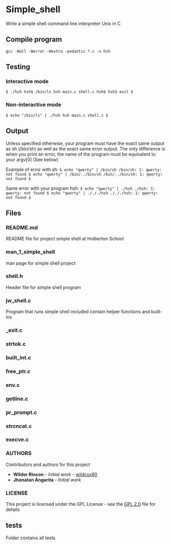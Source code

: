 # Simple_shell

Write a simple shell command line interpreter Unix in C

## Compile program

`gcc -Wall -Werror -Wextra -pedantic *.c -o hsh`

## Testing

### Interactive mode
`$ ./hsh
hsh$ /bin/ls
hsh main.c shell.c
hsh$
hsh$ exit
$ `

### Non-interactive mode
`$ echo "/bin/ls" | ./hsh
hsh main.c shell.c
$`

## Output

Unless specified otherwise, your program must have the exact same output as sh (/bin/sh) as well as the exact same error output.
The only difference is when you print an error, the name of the program must be equivalent to your argv[0] (See below)

Example of error with sh:
`$ echo "qwerty" | /bin/sh
/bin/sh: 1: qwerty: not found
$ echo "qwerty" | /bin/../bin/sh
/bin/../bin/sh: 1: qwerty: not found
$`

Same error with your program hsh:
`$ echo "qwerty" | ./hsh
./hsh: 1: qwerty: not found
$ echo "qwerty" | ./././hsh
./././hsh: 1: qwerty: not found
$`


## Files

### README.md
README file for project simple shell at Holberton School

### man_1_simple_shell
man page for simple shell project

### shell.h
Header file for simple shell program

### jw_shell.c
Program that runs simple shell included contain helper functions and built-ins

### _exit.c

### strtok.c

### built_int.c

### free_ptr.c

### env.c

### getline.c

### pr_prompt.c

### strcncat.c

### execve.c

### AUTHORS
Contributors and authors for this project
* **Wilder Rincon** - *Initial work* - [wildcox80](https://github.com/wildcox80)
* **Jhonatan Angarita** - *Initial work*

### LICENSE
This project is licensed under the GPL License - see the [GPL 2.0](https://opensource.org/licenses/GPL-2.0) file for details

## tests
Folder contains all tests

